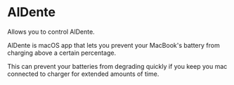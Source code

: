 # AlDente

Allows you to control AlDente. 

AlDente is macOS app that lets you prevent your MacBook's battery from charging above a certain percentage.

This can prevent your batteries from degrading quickly if you keep you mac connected to charger for extended amounts of time.